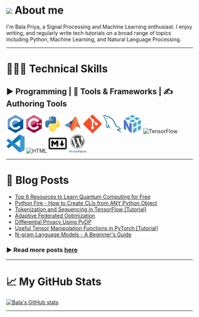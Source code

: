 
# <img src="https://raw.githubusercontent.com/MartinHeinz/MartinHeinz/master/wave.gif" width="30px"> About me 
I'm Bala Priya, a Signal Processing and Machine Learning enthusiast.
I enjoy writing, and regularly write tech tutorials on a broad range of topics including Python, Machine Learning, and Natural Language Processing.

---- 
# 👩🏽‍💻 Technical Skills
## ▶ Programming | 🧰 Tools & Frameworks | ✍ Authoring Tools
<img src= "https://github.com/devicons/devicon/blob/master/icons/c/c-original.svg" alt="C Language" height= 50 width = 50><img src= "https://github.com/devicons/devicon/blob/master/icons/cplusplus/cplusplus-original.svg" alt="C++" height= 50 width = 50><img src= "https://github.com/devicons/devicon/blob/master/icons/python/python-original.svg" alt="Python" height= 50 width = 50> <img src=  "https://github.com/devicons/devicon/blob/master/icons/matlab/matlab-original.svg" alt="MATLAB" height= 50 width = 50>  <img src= "https://github.com/devicons/devicon/blob/master/icons/git/git-original.svg" alt="Git" height= 50 width = 50>  <img src= "https://github.com/devicons/devicon/blob/master/icons/mysql/mysql-original.svg" alt="MySQL" height= 50 width = 50>  <img src= "https://github.com/devicons/devicon/blob/master/icons/numpy/numpy-original.svg" alt="NumPy" height= 50 width = 50>   <img src= "https://cdn.worldvectorlogo.com/logos/tensorflow-2.svg" alt="TensorFlow" height= 50 width = 50><img src= "https://github.com/devicons/devicon/blob/master/icons/vscode/vscode-original.svg" alt="VSCode" height= 50 width = 50>  <img src= "https://cdn.worldvectorlogo.com/logos/html-1.svg" alt="HTML" height= 50 width = 50> <img src= "https://github.com/devicons/devicon/blob/master/icons/markdown/markdown-original.svg" alt="Markdown" height= 50 width = 50> <img src= "https://github.com/devicons/devicon/blob/master/icons/wordpress/wordpress-original.svg" alt="WordPress" height= 50 width = 50>  
  
-----
# 📒 Blog Posts
- [Top 6 Resources to Learn Quantum Computing for Free](https://dev.to/balapriyac/useful-resources-to-learn-quantum-computing-414k)
- [Python Fire - How to Create CLIs from ANY Python Object](https://dev.to/balapriyac/python-fire-67i)
- [Tokenization and Sequencing in TensorFlow [Tutorial]](https://dev.to/balapriyac/tokenization-and-sequencing-in-tensorflow-3p0n)
- [Adaptive Federated Optimization](https://blog.openmined.org/adaptive-federated-optimization/)
- [Differential Privacy Using PyDP](https://blog.openmined.org/differential-privacy-using-pydp/)
- [Useful Tensor Manipulation Functions in PyTorch [Tutorial]](https://dev.to/balapriyac/useful-tensor-manipulation-functions-in-pytorch-4g4c)
- [N-gram Language Models - A Beginner's Guide](https://dev.to/balapriyac/understanding-n-gram-language-models-3g72)

### ▶ Read more posts [here](https://dev.to/balapriyac)

-----

# &#x1f4c8; My GitHub Stats

<!-- [![Top Langs](https://github-readme-stats.vercel.app/api/top-langs/?username=balapriyac&hide=c,smalltalk,jupyternotebook,java,css&theme=radical)](https://github.com/anuraghazra/github-readme-stats) -->

[![Bala's GitHub stats](https://github-readme-stats.vercel.app/api?username=balapriyac&theme=radical)](https://github.com/anuraghazra/github-readme-stats)

-----



